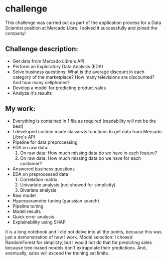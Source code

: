 # challenge
This challenge was carried out as part of the application process for a Data Scientist position at Mercado Libre. I solved it successfully and joined the company!

## Challenge description:
- Get data from Mercado Libre's API
- Perform an Exploratory Data Analysis (EDA)
- Solve business questions: What is the average discount in each category of the marketplace? How many televisions are discounted? And how many cellphones?
- Develop a model for predicting product sales
- Analyze it's results

## My work: 
- Everything is contained in 1 file as required (readability will not be the best)
- I developed custom made classes & functions to get data from Mercado Libre's API
- Pipeline for data preprocessing
- EDA on raw data:
  1. On raw data: How much missing data do we have in each feature? 
  2. On raw data: How much missing data do we have for each customer?
- Answered business questions
- EDA on preprocessed data
  1. Correlation matrix 
  2. Univariate analysis (not showed for simplicity)
  3. Bivariate analysis
- Raw model
- Hyperparameter tuning (gaussian search)
- Pipeline tuning
- Model results
- Quick error analysis
- Explainability using SHAP

It is a long notebook and I did not delve into all the points, because this was just a demonstration of how I work.
Model selection: I chosed RandomForest for simplicty, but I would not do that for predicting sales because tree-based models don't extrapolate their predictions.
And, eventually, sales will exceed the training set limits.

